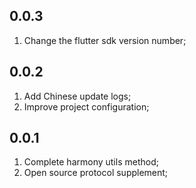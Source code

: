 ## 0.0.3

1. Change the flutter sdk version number;

## 0.0.2

1. Add Chinese update logs;
2. Improve project configuration;

## 0.0.1

1. Complete harmony utils method;
2. Open source protocol supplement;